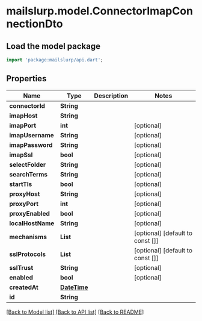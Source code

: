 # mailslurp.model.ConnectorImapConnectionDto

## Load the model package
```dart
import 'package:mailslurp/api.dart';
```

## Properties
Name | Type | Description | Notes
------------ | ------------- | ------------- | -------------
**connectorId** | **String** |  | 
**imapHost** | **String** |  | 
**imapPort** | **int** |  | [optional] 
**imapUsername** | **String** |  | [optional] 
**imapPassword** | **String** |  | [optional] 
**imapSsl** | **bool** |  | [optional] 
**selectFolder** | **String** |  | [optional] 
**searchTerms** | **String** |  | [optional] 
**startTls** | **bool** |  | [optional] 
**proxyHost** | **String** |  | [optional] 
**proxyPort** | **int** |  | [optional] 
**proxyEnabled** | **bool** |  | [optional] 
**localHostName** | **String** |  | [optional] 
**mechanisms** | **List<String>** |  | [optional] [default to const []]
**sslProtocols** | **List<String>** |  | [optional] [default to const []]
**sslTrust** | **String** |  | [optional] 
**enabled** | **bool** |  | [optional] 
**createdAt** | [**DateTime**](DateTime) |  | 
**id** | **String** |  | 

[[Back to Model list]](../README#documentation-for-models) [[Back to API list]](../README#documentation-for-api-endpoints) [[Back to README]](../README)


